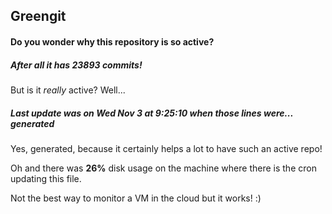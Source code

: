 ## Greengit

#### Do you wonder why this repository is so active?

##### After all it has 23893 commits!

But is it *really* active? Well...

##### Last update was on Wed Nov 3 at 9:25:10 when those lines were... generated

Yes, generated, because it certainly helps a lot to have such an active repo!

Oh and there was **26%** disk usage on the machine
where there is the cron updating this file.

Not the best way to monitor a VM in the cloud but it works! :)
